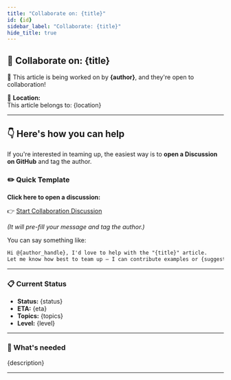 ```yaml
---
title: "Collaborate on: {title}"
id: {id}
sidebar_label: "Collaborate: {title}"
hide_title: true
---
```


## 🤝 Collaborate on: {title}

📄 This article is being worked on by **{author}**, and they're open to collaboration!

🧩 **Location:**  
This article belongs to: {location}

---

## 👇 Here's how you can help

If you're interested in teaming up, the easiest way is to **open a Discussion on GitHub** and tag the author.

### ✏️ Quick Template

**Click here to open a discussion:**

👉 [Start Collaboration Discussion]({discussion_link})

_(It will pre-fill your message and tag the author.)_

You can say something like:

```markdown
Hi @{author_handle}, I'd love to help with the "{title}" article.  
Let me know how best to team up — I can contribute examples or {suggested_contributions}.
```

---

### 📋 Current Status

- **Status:** {status}
- **ETA:** {eta}
- **Topics:** {topics}
- **Level:** {level}

---

### 🎯 What's needed

{description}

---
